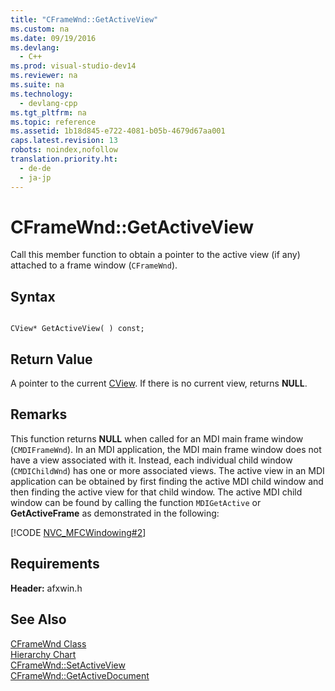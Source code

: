 ```yaml
---
title: "CFrameWnd::GetActiveView"
ms.custom: na
ms.date: 09/19/2016
ms.devlang: 
  - C++
ms.prod: visual-studio-dev14
ms.reviewer: na
ms.suite: na
ms.technology: 
  - devlang-cpp
ms.tgt_pltfrm: na
ms.topic: reference
ms.assetid: 1b18d845-e722-4081-b05b-4679d67aa001
caps.latest.revision: 13
robots: noindex,nofollow
translation.priority.ht: 
  - de-de
  - ja-jp
---
```

# CFrameWnd::GetActiveView
Call this member function to obtain a pointer to the active view (if any) attached to a frame window (`CFrameWnd`).  
  
## Syntax  
  
```  
  
CView* GetActiveView( ) const;  
```  
  
## Return Value  
 A pointer to the current [CView](../vs140/CView-Class.md). If there is no current view, returns **NULL**.  
  
## Remarks  
 This function returns **NULL** when called for an MDI main frame window (`CMDIFrameWnd`). In an MDI application, the MDI main frame window does not have a view associated with it. Instead, each individual child window (`CMDIChildWnd`) has one or more associated views. The active view in an MDI application can be obtained by first finding the active MDI child window and then finding the active view for that child window. The active MDI child window can be found by calling the function `MDIGetActive` or **GetActiveFrame** as demonstrated in the following:  
  
 [!CODE [NVC_MFCWindowing#2](../CodeSnippet/VS_Snippets_Cpp/NVC_MFCWindowing#2)]  
  
## Requirements  
 **Header:** afxwin.h  
  
## See Also  
 [CFrameWnd Class](../vs140/CFrameWnd-Class.md)   
 [Hierarchy Chart](../vs140/Hierarchy-Chart.md)   
 [CFrameWnd::SetActiveView](../vs140/CFrameWnd--SetActiveView.md)   
 [CFrameWnd::GetActiveDocument](../vs140/CFrameWnd--GetActiveDocument.md)